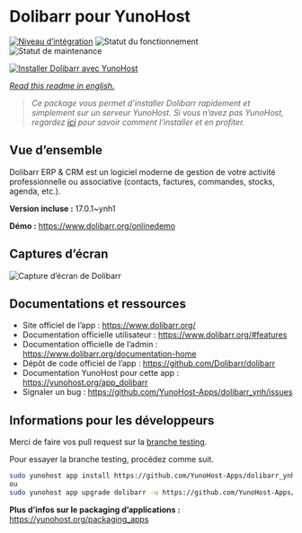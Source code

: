 <!--
N.B.: This README was automatically generated by https://github.com/YunoHost/apps/tree/master/tools/README-generator
It shall NOT be edited by hand.
-->

# Dolibarr pour YunoHost

[![Niveau d’intégration](https://dash.yunohost.org/integration/dolibarr.svg)](https://dash.yunohost.org/appci/app/dolibarr) ![Statut du fonctionnement](https://ci-apps.yunohost.org/ci/badges/dolibarr.status.svg) ![Statut de maintenance](https://ci-apps.yunohost.org/ci/badges/dolibarr.maintain.svg)

[![Installer Dolibarr avec YunoHost](https://install-app.yunohost.org/install-with-yunohost.svg)](https://install-app.yunohost.org/?app=dolibarr)

*[Read this readme in english.](./README.md)*

> *Ce package vous permet d’installer Dolibarr rapidement et simplement sur un serveur YunoHost.
Si vous n’avez pas YunoHost, regardez [ici](https://yunohost.org/#/install) pour savoir comment l’installer et en profiter.*

## Vue d’ensemble

Dolibarr ERP & CRM est un logiciel moderne de gestion de votre activité professionnelle ou associative (contacts, factures, commandes, stocks, agenda, etc.).

**Version incluse :** 17.0.1~ynh1

**Démo :** https://www.dolibarr.org/onlinedemo

## Captures d’écran

![Capture d’écran de Dolibarr](./doc/screenshots/screenshot.jpg)

## Documentations et ressources

* Site officiel de l’app : <https://www.dolibarr.org/>
* Documentation officielle utilisateur : <https://www.dolibarr.org/#features>
* Documentation officielle de l’admin : <https://www.dolibarr.org/documentation-home>
* Dépôt de code officiel de l’app : <https://github.com/Dolibarr/dolibarr>
* Documentation YunoHost pour cette app : <https://yunohost.org/app_dolibarr>
* Signaler un bug : <https://github.com/YunoHost-Apps/dolibarr_ynh/issues>

## Informations pour les développeurs

Merci de faire vos pull request sur la [branche testing](https://github.com/YunoHost-Apps/dolibarr_ynh/tree/testing).

Pour essayer la branche testing, procédez comme suit.

``` bash
sudo yunohost app install https://github.com/YunoHost-Apps/dolibarr_ynh/tree/testing --debug
ou
sudo yunohost app upgrade dolibarr -u https://github.com/YunoHost-Apps/dolibarr_ynh/tree/testing --debug
```

**Plus d’infos sur le packaging d’applications :** <https://yunohost.org/packaging_apps>